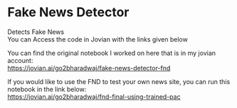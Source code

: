 # Fake News Detector
 Detects Fake News <br>
 You can Access the code in Jovian with the links given below <br> 
 
 You can find the original notebook I worked on here that is in my jovian account: <br>
 https://jovian.ai/go2bharadwaj/fake-news-detector-fnd <br>

 If you would like to use the FND to test your own news site, you can run this notebook in the link below: <br>
 https://jovian.ai/go2bharadwaj/fnd-final-using-trained-pac <br>
